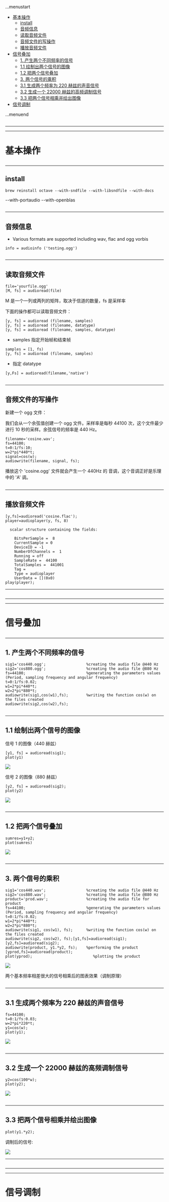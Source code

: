 ...menustart

 - [基本操作](#b7b05952d509c439f94113324ff52318)
     - [install](#19ad89bc3e3c9d7ef68b89523eff1987)
     - [音频信息](#3413dd4049308da2951e7a4e76d5f36f)
     - [读取音频文件](#4e57f1fdd6e72178dedecf98c08602b2)
     - [音频文件的写操作](#1994a8ca2987014975c8f885e42f0efd)
     - [播放音频文件](#168ed667ff59ad9971f9bc226839bc65)
 - [信号叠加](#907979cef2ac1030b1862469aab35c41)
     - [1. 产生两个不同频率的信号](#7859357f85cdd30bf0efeae9e4d5f6ff)
     - [1.1 绘制出两个信号的图像](#529d85ceb420010bbae4ff8ddfc8ac23)
     - [1.2 把两个信号叠加](#777d069853661fb6fb9cd8e67b116e81)
     - [3. 两个信号的乘积](#49bd8db4f8d3299524f11771f93554ce)
     - [3.1 生成两个频率为 220 赫兹的声音信号](#3a964a6ddc88e66ce54d2b99a7614a25)
     - [3.2 生成一个 22000 赫兹的高频调制信号](#de12d6d99cdc4745c70e4ee1a8a92ab1)
     - [3.3 把两个信号相乘并绘出图像](#ae927bd937602b7362bcec1dfd6c75df)
 - [信号调制](#583240736100dab274fa2e9518318d79)

...menuend


<h2 id="b7b05952d509c439f94113324ff52318"></h2>

-----
-----

# 基本操作

<h2 id="19ad89bc3e3c9d7ef68b89523eff1987"></h2>

-----

## install

```
brew reinstall octave --with-sndfile --with-libsndfile --with-docs
```

--with-portaudio --with-openblas


<h2 id="3413dd4049308da2951e7a4e76d5f36f"></h2>

-----

## 音频信息

- Various formats are supported including wav, flac and ogg vorbis


```
info = audioinfo ('testing.ogg')
```

<h2 id="4e57f1fdd6e72178dedecf98c08602b2"></h2>

-----

## 读取音频文件

```
file='yourfile.ogg'
[M, fs] = audioread(file)
```

M 是一个一列或两列的矩阵，取决于信道的数量，fs 是采样率

下面的操作都可以读取音频文件：

```
[y, fs] = audioread (filename, samples)
[y, fs] = audioread (filename, datatype)
[y, fs] = audioread (filename, samples, datatype)
```

 - samples 指定开始帧和结束帧

```
samples = [1, fs)
[y, fs] = audioread (filename, samples)
```

 - 指定 datatype

```
[y,Fs] = audioread(filename,'native')
```

<h2 id="1994a8ca2987014975c8f885e42f0efd"></h2>

-----

## 音频文件的写操作

新建一个 ogg 文件：

我们会从一个余弦值创建一个 ogg 文件。采样率是每秒 44100 次，这个文件最少进行 10 秒的采样。余弦信号的频率是 440 Hz。

```
filename='cosine.wav';
fs=44100;
t=0:1/fs:10;
w=2*pi*440*t;
signal=cos(w);
audiowrite(filename, signal, fs);
```

播放这个 'cosine.ogg' 文件就会产生一个 440Hz 的 音调，这个音调正好是乐理中的 'A' 调。

<h2 id="168ed667ff59ad9971f9bc226839bc65"></h2>

-----

## 播放音频文件

```
[y,fs]=audioread('cosine.flac');
player=audioplayer(y, fs, 8)

  scalar structure containing the fields:

    BitsPerSample =  8
    CurrentSample = 0
    DeviceID = -1
    NumberOfChannels =  1
    Running = off
    SampleRate =  44100
    TotalSamples =  441001
    Tag = 
    Type = audioplayer
    UserData = [](0x0)
play(player);
```

-----

<h2 id="907979cef2ac1030b1862469aab35c41"></h2>

-----
-----

# 信号叠加

<h2 id="7859357f85cdd30bf0efeae9e4d5f6ff"></h2>

-----

## 1. 产生两个不同频率的信号

```
sig1='cos440.ogg';                  %creating the audio file @440 Hz
sig2='cos880.ogg';                  %creating the audio file @880 Hz
fs=44100;                           %generating the parameters values (Period, sampling frequency and angular frequency)
t=0:1/fs:0.02;
w1=2*pi*440*t;
w2=2*pi*880*t;
audiowrite(sig1,cos(w1),fs);        %writing the function cos(w) on the files created
audiowrite(sig2,cos(w2),fs);
```

<h2 id="529d85ceb420010bbae4ff8ddfc8ac23"></h2>

-----

## 1.1 绘制出两个信号的图像

信号 1 的图像（440 赫兹）

```
[y1, fs] = audioread(sig1);
plot(y1)
```

![](../imgs/octave_audio_s1.png)

信号 2 的图像（880 赫兹）

```
[y2, fs] = audioread(sig2);
plot(y2)
```

![](../imgs/octave_audio_s2.png)


<h2 id="777d069853661fb6fb9cd8e67b116e81"></h2>

-----

## 1.2 把两个信号叠加

```
sumres=y1+y2;
plot(sumres)
```

![](../imgs/octave_audio_sum.png)

<h2 id="49bd8db4f8d3299524f11771f93554ce"></h2>

-----

## 3. 两个信号的乘积

```
sig1='cos440.wav';                  %creating the audio file @440 Hz
sig2='cos880.wav';                  %creating the audio file @880 Hz
product='prod.wav';                 %creating the audio file for product
fs=44100;                           %generating the parameters values (Period, sampling frequency and angular frequency)
t=0:1/fs:0.02;
w1=2*pi*440*t;
w2=2*pi*880*t;
audiowrite(sig1, cos(w1), fs);      %writing the function cos(w) on the files created
audiowrite(sig2, cos(w2), fs);[y1,fs]=audioread(sig1);[y2,fs]=audioread(sig2);
audiowrite(product, y1.*y2, fs);    %performing the product
[yprod,fs]=audioread(product);
plot(yprod);                           %plotting the product
```

![](../imgs/octave_audio_multiply.png)

两个基本频率相差很大的信号相乘后的图表效果（调制原理）

<h2 id="3a964a6ddc88e66ce54d2b99a7614a25"></h2>

-----

## 3.1 生成两个频率为 220 赫兹的声音信号

```
fs=44100;
t=0:1/fs:0.03;
w=2*pi*220*t;
y1=cos(w);
plot(y1);
```

![](../imgs/octave_audio_3.1.png)


<h2 id="de12d6d99cdc4745c70e4ee1a8a92ab1"></h2>

-----

## 3.2 生成一个 22000 赫兹的高频调制信号

```
y2=cos(100*w);
plot(y2);
```

![](../imgs/octave_audio_3.2.png)


<h2 id="ae927bd937602b7362bcec1dfd6c75df"></h2>

-----

## 3.3 把两个信号相乘并绘出图像

```
plot(y1.*y2);
```

调制后的信号:

![](../imgs/octave_audio_3.3.png)

---

<h2 id="583240736100dab274fa2e9518318d79"></h2>

-----
-----

# 信号调制





